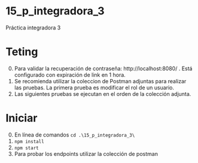 # 15_p_integradora_3
Práctica integradora 3
# Teting
0. Para validar la recuperación de contraseña: http://localhost:8080/ . Está configurado con expiración de link en 1 hora.
1. Se recomienda utilizar la coleccion de Postman adjuntas para realizar las pruebas. La primera prueba es modificar el rol de un usuario.
2. Las siguientes pruebas se ejecutan en el orden de la colección adjunta.

# Iniciar
0. En línea de comandos `cd .\15_p_integradora_3\`
1. `npm install`
2. `npm start`
3. Para probar los endpoints utilizar la colección de postman

